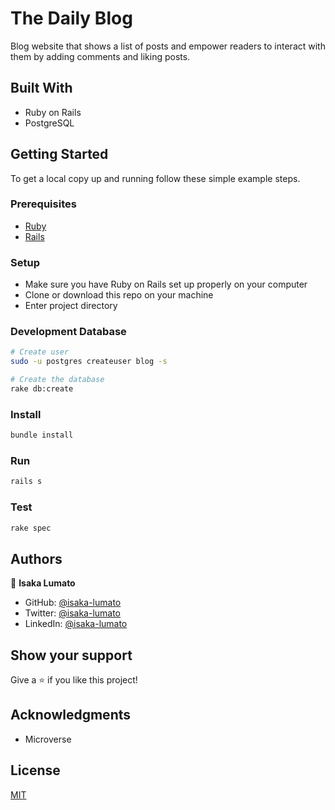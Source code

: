# The Daily Blog

Blog website that shows a list of posts and empower readers to interact with them by adding comments and liking posts.

## Built With

- Ruby on Rails
- PostgreSQL

## Getting Started

To get a local copy up and running follow these simple example steps.

### Prerequisites

- [Ruby](https://www.ruby-lang.org/en/)
- [Rails](https://gorails.com/)

### Setup

- Make sure you have Ruby on Rails set up properly on your computer
- Clone or download this repo on your machine
- Enter project directory

### Development Database

```sh
# Create user
sudo -u postgres createuser blog -s

# Create the database
rake db:create
```

### Install

```sh
bundle install
```

### Run

```sh
rails s
```

### Test

```sh
rake spec
```

## Authors

👤 **Isaka Lumato**

- GitHub: [@isaka-lumato](https://github.com/isaka-lumato)
- Twitter: [@isaka-lumato](https://twitter.com/lumato_isaac)
- LinkedIn: [@isaka-lumato](https://www.linkedin.com/in/isaka-william-90773020b/)

## Show your support

Give a ⭐️ if you like this project!

## Acknowledgments

- Microverse

## License

[MIT](./LICENSE)
